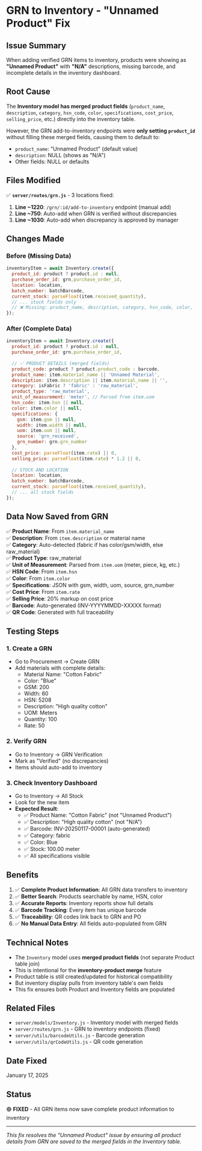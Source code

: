 # GRN to Inventory - "Unnamed Product" Fix

## Issue Summary
When adding verified GRN items to inventory, products were showing as **"Unnamed Product"** with **"N/A"** descriptions, missing barcode, and incomplete details in the inventory dashboard.

## Root Cause
The **Inventory model has merged product fields** (`product_name`, `description`, `category`, `hsn_code`, `color`, `specifications`, `cost_price`, `selling_price`, etc.) directly into the inventory table.

However, the GRN add-to-inventory endpoints were **only setting `product_id`** without filling these merged fields, causing them to default to:
- `product_name`: "Unnamed Product" (default value)
- `description`: NULL (shows as "N/A")
- Other fields: NULL or defaults

## Files Modified
✅ **`server/routes/grn.js`** - 3 locations fixed:
1. **Line ~1220**: `/grn/:id/add-to-inventory` endpoint (manual add)
2. **Line ~750**: Auto-add when GRN is verified without discrepancies
3. **Line ~1030**: Auto-add when discrepancy is approved by manager

## Changes Made

### Before (Missing Data)
```javascript
inventoryItem = await Inventory.create({
  product_id: product ? product.id : null,
  purchase_order_id: grn.purchase_order_id,
  location: location,
  batch_number: batchBarcode,
  current_stock: parseFloat(item.received_quantity),
  // ... stock fields only
  // ❌ Missing: product_name, description, category, hsn_code, color, specifications
});
```

### After (Complete Data)
```javascript
inventoryItem = await Inventory.create({
  product_id: product ? product.id : null,
  purchase_order_id: grn.purchase_order_id,
  
  // ✅ PRODUCT DETAILS (merged fields)
  product_code: product ? product.product_code : barcode,
  product_name: item.material_name || 'Unnamed Material',
  description: item.description || item.material_name || '',
  category: isFabric ? 'fabric' : 'raw_material',
  product_type: 'raw_material',
  unit_of_measurement: 'meter', // Parsed from item.uom
  hsn_code: item.hsn || null,
  color: item.color || null,
  specifications: {
    gsm: item.gsm || null,
    width: item.width || null,
    uom: item.uom || null,
    source: 'grn_received',
    grn_number: grn.grn_number
  },
  cost_price: parseFloat(item.rate) || 0,
  selling_price: parseFloat(item.rate) * 1.2 || 0,
  
  // STOCK AND LOCATION
  location: location,
  batch_number: batchBarcode,
  current_stock: parseFloat(item.received_quantity),
  // ... all stock fields
});
```

## Data Now Saved from GRN
✅ **Product Name**: From `item.material_name`  
✅ **Description**: From `item.description` or material name  
✅ **Category**: Auto-detected (fabric if has color/gsm/width, else raw_material)  
✅ **Product Type**: raw_material  
✅ **Unit of Measurement**: Parsed from `item.uom` (meter, piece, kg, etc.)  
✅ **HSN Code**: From `item.hsn`  
✅ **Color**: From `item.color`  
✅ **Specifications**: JSON with gsm, width, uom, source, grn_number  
✅ **Cost Price**: From `item.rate`  
✅ **Selling Price**: 20% markup on cost price  
✅ **Barcode**: Auto-generated (INV-YYYYMMDD-XXXXX format)  
✅ **QR Code**: Generated with full traceability  

## Testing Steps

### 1. Create a GRN
- Go to Procurement → Create GRN
- Add materials with complete details:
  - Material Name: "Cotton Fabric"
  - Color: "Blue"
  - GSM: 200
  - Width: 60
  - HSN: 5208
  - Description: "High quality cotton"
  - UOM: Meters
  - Quantity: 100
  - Rate: 50

### 2. Verify GRN
- Go to Inventory → GRN Verification
- Mark as "Verified" (no discrepancies)
- Items should auto-add to inventory

### 3. Check Inventory Dashboard
- Go to Inventory → All Stock
- Look for the new item
- **Expected Result**:
  - ✅ Product Name: "Cotton Fabric" (not "Unnamed Product")
  - ✅ Description: "High quality cotton" (not "N/A")
  - ✅ Barcode: INV-20250117-00001 (auto-generated)
  - ✅ Category: fabric
  - ✅ Color: Blue
  - ✅ Stock: 100.00 meter
  - ✅ All specifications visible

## Benefits
1. ✅ **Complete Product Information**: All GRN data transfers to inventory
2. ✅ **Better Search**: Products searchable by name, HSN, color
3. ✅ **Accurate Reports**: Inventory reports show full details
4. ✅ **Barcode Tracking**: Every item has unique barcode
5. ✅ **Traceability**: QR codes link back to GRN and PO
6. ✅ **No Manual Data Entry**: All fields auto-populated from GRN

## Technical Notes
- The `Inventory` model uses **merged product fields** (not separate Product table join)
- This is intentional for the **inventory-product merge** feature
- Product table is still created/updated for historical compatibility
- But inventory display pulls from inventory table's own fields
- This fix ensures both Product and Inventory fields are populated

## Related Files
- `server/models/Inventory.js` - Inventory model with merged fields
- `server/routes/grn.js` - GRN to inventory endpoints (fixed)
- `server/utils/barcodeUtils.js` - Barcode generation
- `server/utils/qrCodeUtils.js` - QR code generation

## Date Fixed
January 17, 2025

## Status
🟢 **FIXED** - All GRN items now save complete product information to inventory

---
*This fix resolves the "Unnamed Product" issue by ensuring all product details from GRN are saved to the merged fields in the Inventory table.*